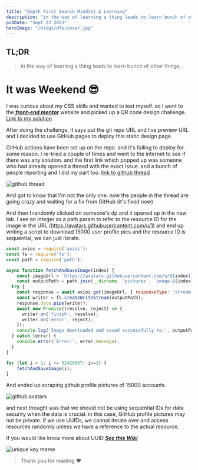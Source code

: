```yaml
---
title: "Depth First Search Mindset & Learning"
description: "in the way of learning a thing leads to learn bunch of other things"
pubDate: "Sept 23 2023"
heroImage: "/blogs/dfs/cover.jpg"
---
```


## TL;DR
> in the way of learning a thing leads to learn bunch of other things.

# It was Weekend 😎

I was curious about my CSS skills and wanted to test myself. so I went to the ***[front-end mentor](https://www.frontendmentor.io/home)*** website and picked up a QR code design challenge. [Link to my solution](https://varaprasadh.github.io/FM-QR-Code/)


After doing the challenge, it says put the git repo URL and live preview URL and I decided to use GitHub pages to deploy this static design page.

GitHub actions have been set up on the repo. and it's failing to deploy for some reason. I re-tried a couple of times and went to the internet to see if there was any solution.
and the first link which popped up was someone who had already opened a thread with the exact issue. and a bunch of people reporting and I did my part too. [link to github thread](https://github.com/orgs/community/discussions/67961)

![github thread](/blogs/dfs/github_thread.jpg)

And got to know that I'm not the only one. now the people in the thread are going crazy and waiting for a fix from GitHub (it's fixed now)

And then I randomly clicked on someone's dp and it opened up in the new tab. I see an integer as a path param to refer to the resource ID for the image in the URL (https://avatars.githubusercontent.com/u/1) and end up writing a script to download 15000 user profile pics and the resource ID is sequential, we can just iterate. 

```javascript
const axios = require('axios');
const fs = require('fs');
const path = require('path');

async function fetchAndSaveImage(index) {
    const imageUrl = `https://avatars.githubusercontent.com/u/${index}`;
    const outputPath = path.join(__dirname, 'pictures', `image-${index}.jpg`);
  try {
    const response = await axios.get(imageUrl, { responseType: 'stream' });
    const writer = fs.createWriteStream(outputPath);
    response.data.pipe(writer);
    await new Promise((resolve, reject) => {
      writer.on('finish', resolve);
      writer.on('error', reject);
    });
    console.log('Image downloaded and saved successfully to:', outputPath);
  } catch (error) {
    console.error('Error:', error.message);
  }
}

for (let i = 1; i <= 92420867; i+=1) {
    fetchAndSaveImage(i);
}
```
And ended up scraping github profile pictures of 15000 accounts.

![github avatars](/blogs/dfs/github_avatars.jpeg)

and next thought was that we should not be using sequential IDs for data security when the data is crucial. in this case, GitHub profile pictures may not be private. if we use UUIDs, we cannot iterate over and access resources randomly unless we have a reference to the actual resource.

If you would like know more about UUID ***[See this Wiki](https://en.wikipedia.org/wiki/Universally_unique_identifier)***

![unique key meme](/blogs/dfs/unique_meme.jpeg)

> Thank you for reading ❤️
